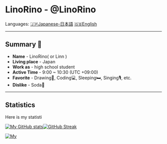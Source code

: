 # LinoRino - @LinoRino

<!-- Languages -->

Languages:
[🇯🇵Japanese-日本語](README_jp.md)
[🇬🇧English](README.md)

---

## Summary 🪪

- **Name** - LinoRino( or Linn )
- **Living place** - Japan
- **Work as** - high school student
- **Active Time** - 9:00 ~ 10:30 (UTC +09:00)
- **Favorite** - Drawing🎨, Coding💻, Sleeping🛏️, Singing🎙️, etc.
- **Dislike** - Soda🥤
<!-- - **And also...** - I publish my picture on my Instagram account. [Check it out!](www.instagram.com/LinoRino_off) -->

---

## Statistics

Here is my statisti

[![My GitHub stats](https://github-readme-stats.vercel.app/api?username=LinoRino&show_icons=true&count_private=true&theme=tokyonight&border_radius=24)](https://github.com/LinoRino/github-readme-stats)[![GitHub Streak](http://github-readme-streak-stats.herokuapp.com?user=LinoRino&theme=tokyonight&border_radius=24)](https://git.io/streak-stats)

[![My](https://github-readme-stats.vercel.app/api/top-langs/?username=LinoRino&count_private=true&theme=tokyonight&border_radius=24)](https://github.com/LinoRino/github-readme-stats)

